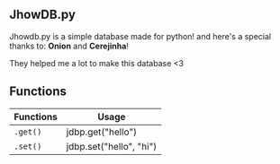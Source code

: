 ## JhowDB.py
Jhowdb.py is a simple database made for python! and here's a special thanks to: **Onion** and **Cerejinha**!

They helped me a lot to make this database <3

## Functions

Functions | Usage
------ | ------
`.get()` | jdbp.get("hello")
`.set()` | jdbp.set("hello", "hi")

